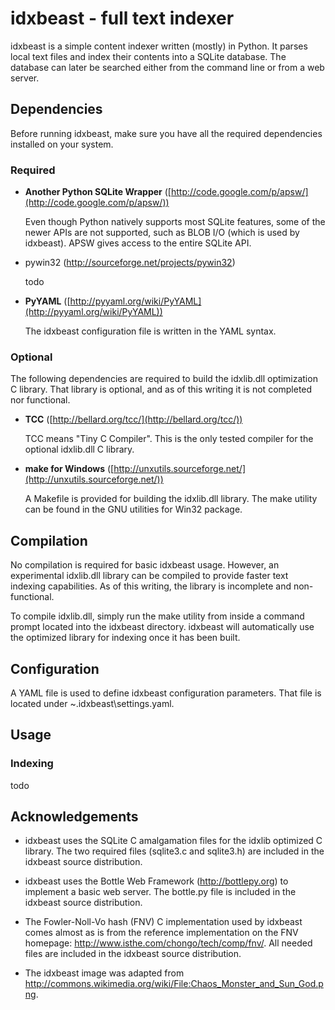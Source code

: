 idxbeast - full text indexer
============================

idxbeast is a simple content indexer written (mostly) in Python. It parses
local text files and index their contents into a SQLite database. The database
can later be searched either from the command line or from a web server.

Dependencies
------------

Before running idxbeast, make sure you have all the required dependencies
installed on your system.

### Required

* **Another Python SQLite Wrapper** ([http://code.google.com/p/apsw/](http://code.google.com/p/apsw/))

  Even though Python natively supports most SQLite features, some of the newer
  APIs are not supported, such as BLOB I/O (which is used by idxbeast).  APSW
  gives access to the entire SQLite API.

* pywin32 (http://sourceforge.net/projects/pywin32)

  todo

* **PyYAML** ([http://pyyaml.org/wiki/PyYAML](http://pyyaml.org/wiki/PyYAML))

  The idxbeast configuration file is written in the YAML syntax.

### Optional

The following dependencies are required to build the idxlib.dll optimization
C library. That library is optional, and as of this writing it is not completed
nor functional.

* **TCC** ([http://bellard.org/tcc/](http://bellard.org/tcc/))

  TCC means "Tiny C Compiler". This is the only tested compiler for the
  optional idxlib.dll C library.

* **make for Windows** ([http://unxutils.sourceforge.net/](http://unxutils.sourceforge.net/))

  A Makefile is provided for building the idxlib.dll library. The make utility
  can be found in the GNU utilities for Win32 package.

Compilation
-----------

No compilation is required for basic idxbeast usage. However, an experimental
idxlib.dll library can be compiled to provide faster text indexing
capabilities. As of this writing, the library is incomplete and non-functional.

To compile idxlib.dll, simply run the make utility from inside a command prompt
located into the idxbeast directory. idxbeast will automatically use the
optimized library for indexing once it has been built.

Configuration
-------------

A YAML file is used to define idxbeast configuration parameters. That file is
located under ~\.idxbeast\settings.yaml.

Usage
-----

### Indexing

todo

Acknowledgements
----------------

* idxbeast uses the SQLite C amalgamation files for the idxlib optimized C
  library. The two required files (sqlite3.c and sqlite3.h) are included in
  the idxbeast source distribution.

* idxbeast uses the Bottle Web Framework (http://bottlepy.org) to implement a
  basic web server. The bottle.py file is included in the idxbeast source
  distribution.

* The Fowler-Noll-Vo hash (FNV) C implementation used by idxbeast comes almost
  as is from the reference implementation on the FNV homepage:
  http://www.isthe.com/chongo/tech/comp/fnv/. All needed files are included in
  the idxbeast source distribution.

* The idxbeast image was adapted from
  http://commons.wikimedia.org/wiki/File:Chaos_Monster_and_Sun_God.png.

